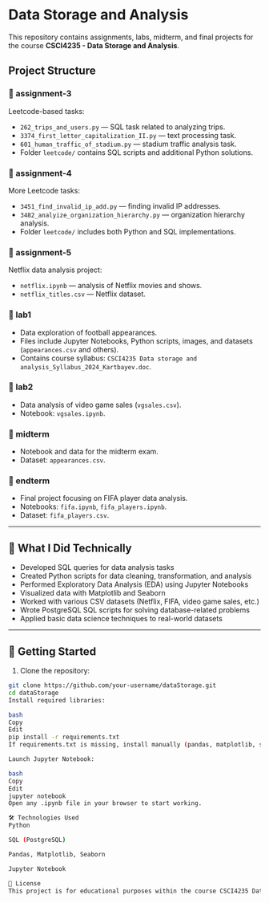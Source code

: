 # Data Storage and Analysis

This repository contains assignments, labs, midterm, and final projects for the course **CSCI4235 - Data Storage and Analysis**.

## Project Structure

### 📁 assignment-3
Leetcode-based tasks:
- `262_trips_and_users.py` — SQL task related to analyzing trips.
- `3374_first_letter_capitalization_II.py` — text processing task.
- `601_human_traffic_of_stadium.py` — stadium traffic analysis task.
- Folder `leetcode/` contains SQL scripts and additional Python solutions.

### 📁 assignment-4
More Leetcode tasks:
- `3451_find_invalid_ip_add.py` — finding invalid IP addresses.
- `3482_analyize_organization_hierarchy.py` — organization hierarchy analysis.
- Folder `leetcode/` includes both Python and SQL implementations.

### 📁 assignment-5
Netflix data analysis project:
- `netflix.ipynb` — analysis of Netflix movies and shows.
- `netflix_titles.csv` — Netflix dataset.

### 📁 lab1
- Data exploration of football appearances.
- Files include Jupyter Notebooks, Python scripts, images, and datasets (`appearances.csv` and others).
- Contains course syllabus: `CSCI4235 Data storage and analysis_Syllabus_2024_Kartbayev.doc`.

### 📁 lab2
- Data analysis of video game sales (`vgsales.csv`).
- Notebook: `vgsales.ipynb`.

### 📁 midterm
- Notebook and data for the midterm exam.
- Dataset: `appearances.csv`.

### 📁 endterm
- Final project focusing on FIFA player data analysis.
- Notebooks: `fifa.ipynb`, `fifa_players.ipynb`.
- Dataset: `fifa_players.csv`.

---

## 🚀 What I Did Technically

- Developed SQL queries for data analysis tasks
- Created Python scripts for data cleaning, transformation, and analysis
- Performed Exploratory Data Analysis (EDA) using Jupyter Notebooks
- Visualized data with Matplotlib and Seaborn
- Worked with various CSV datasets (Netflix, FIFA, video game sales, etc.)
- Wrote PostgreSQL SQL scripts for solving database-related problems
- Applied basic data science techniques to real-world datasets

---

## 🚀 Getting Started

1. Clone the repository:

```bash
git clone https://github.com/your-username/dataStorage.git
cd dataStorage
Install required libraries:

bash
Copy
Edit
pip install -r requirements.txt
If requirements.txt is missing, install manually (pandas, matplotlib, seaborn, jupyter, etc.).

Launch Jupyter Notebook:

bash
Copy
Edit
jupyter notebook
Open any .ipynb file in your browser to start working.

🛠️ Technologies Used
Python

SQL (PostgreSQL)

Pandas, Matplotlib, Seaborn

Jupyter Notebook

📄 License
This project is for educational purposes within the course CSCI4235 Data Storage and Analysis.
